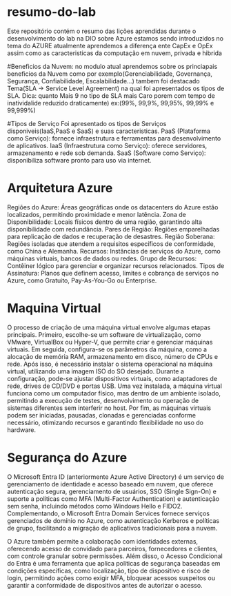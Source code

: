 # resumo-do-lab
Este repositório contém o resumo das lições aprendidas durante o desenvolvimento do lab na DIO sobre Azure
estamos sendo introduzidos no tema do AZURE atualmente aprendemos a diferença ente CapEx e OpEx assim como as 
caracteristicas da computação em nuvem, privada e hibrida

#Beneficios da Nuvem:
no modulo atual aprendemos sobre os princiapais beneficios da Nuvem como por exemplo(Gerenciabilidade, Governança, Segurança, Confiabilidade, Escalabilidade...)
tambem foi destacado Tema(SLA -> Service Level Agreement) na qual foi apresentados os tipos de SLA.
Dica: quanto Mais 9 no tipo de SLA mais Caro porem com tempo de inatividalide reduzido draticamente) ex:(99%, 99,9%, 99,95%, 99,99% e 99,999%)

#Tipos de Serviço
Foi apresentado os tipos de Serviços disponiveis(IaaS,PaaS e SaaS) e suas caracteristicas.
PaaS (Plataforma como Serviço): fornece infraestrutura e ferramentas para desenvolvimento de aplicativos.
IaaS (Infraestrutura como Serviço): oferece servidores, armazenamento e rede sob demanda.
SaaS (Software como Serviço): disponibiliza software pronto para uso via internet.

# Arquitetura Azure
Regiões do Azure: Áreas geográficas onde os datacenters do Azure estão localizados, permitindo proximidade e menor latência.
Zona de Disponibilidade: Locais físicos dentro de uma região, garantindo alta disponibilidade com redundância.
Pares de Região: Regiões emparelhadas para replicação de dados e recuperação de desastres.
Região Soberana: Regiões isoladas que atendem a requisitos específicos de conformidade, como China e Alemanha.
Recursos: Instâncias de serviços do Azure, como máquinas virtuais, bancos de dados ou redes.
Grupo de Recursos: Contêiner lógico para gerenciar e organizar recursos relacionados.
Tipos de Assinatura: Planos que definem acesso, limites e cobrança de serviços no Azure, como Gratuito, Pay-As-You-Go ou Enterprise.

# Maquina Virtual
O processo de criação de uma máquina virtual envolve algumas etapas principais. Primeiro, escolhe-se um software de virtualização, como VMware, VirtualBox ou Hyper-V, que permite criar e gerenciar máquinas virtuais. Em seguida, configura-se os parâmetros da máquina, como a alocação de memória RAM, armazenamento em disco, número de CPUs e rede. Após isso, é necessário instalar o sistema operacional na máquina virtual, utilizando uma imagem ISO do SO desejado. Durante a configuração, pode-se ajustar dispositivos virtuais, como adaptadores de rede, drives de CD/DVD e portas USB. Uma vez instalada, a máquina virtual funciona como um computador físico, mas dentro de um ambiente isolado, permitindo a execução de testes, desenvolvimento ou operação de sistemas diferentes sem interferir no host. Por fim, as máquinas virtuais podem ser iniciadas, pausadas, clonadas e gerenciadas conforme necessário, otimizando recursos e garantindo flexibilidade no uso do hardware.

# Segurança do Azure
O Microsoft Entra ID (anteriormente Azure Active Directory) é um serviço de gerenciamento de identidade e acesso baseado em nuvem, que oferece autenticação segura, gerenciamento de usuários, SSO (Single Sign-On) e suporte a políticas como MFA (Multi-Factor Authentication) e autenticação sem senha, incluindo métodos como Windows Hello e FIDO2. Complementando, o Microsoft Entra Domain Services fornece serviços gerenciados de domínio no Azure, como autenticação Kerberos e políticas de grupo, facilitando a migração de aplicativos tradicionais para a nuvem.

O Azure também permite a colaboração com identidades externas, oferecendo acesso de convidado para parceiros, fornecedores e clientes, com controle granular sobre permissões. Além disso, o Acesso Condicional do Entra é uma ferramenta que aplica políticas de segurança baseadas em condições específicas, como localização, tipo de dispositivo e risco de login, permitindo ações como exigir MFA, bloquear acessos suspeitos ou garantir a conformidade de dispositivos antes de autorizar o acesso.

